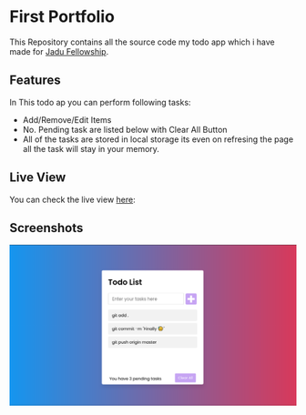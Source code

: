 # First Portfolio 
This Repository contains all the source code my todo app which i have made for [Jadu Fellowship](https://github.com/Jadu-Fellowship).

## Features
In This todo ap you can perform following tasks:
- Add/Remove/Edit Items
- No. Pending task are listed below with Clear All Button
- All of the tasks are stored in local storage its even on refresing the page all the task will stay in your memory.

## Live View
You can check the live view [here](https://shahabbukhari.github.io/Jadu-Fellowship/Projects/02%20-%20Portfolio/index.html):

## Screenshots
![Screenshot](todo.jpeg)
